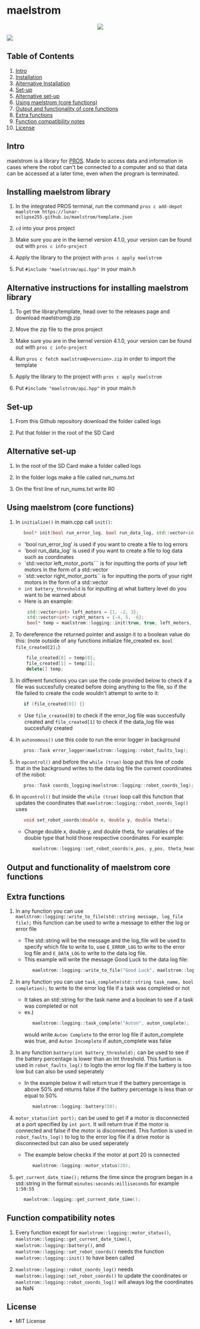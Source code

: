 # maelstrom
<p align="center">
   <img src="docs/assets/maelstrom.png">
</p>
<img src="https://img.shields.io/badge/version-v0.4.7-blue?style=for-the-badge">

## Table of Contents
1. [Intro](#Intro)
2. [Installation](#Installing-maelstrom-library)
3. [Alternative Installation](#Alternative-instructions-for-installing-maelstrom-library)
4. [Set-up](#Set-up)
5. [Alternative set-up](#Alternative-set-up)
6. [Using maelstrom (core functions)](#Using-maelstrom-core-functions)
7. [Output and functionality of core functions](#Output-and-functionality-of-maelstrom-core-functions)
8. [Extra functions](#Extra-functions)
9. [Function compatibility notes](#Function-compatibility-notes)
11. [License](#License)

## Intro
maelstrom is a library for [PROS](https://pros.cs.purdue.edu/). Made to access data and information in cases where the robot can't be connected to a computer and so that data can be accessed at a later time, even when the program is terminated.

## Installing maelstrom library
1. In the integrated PROS terminal, run the command `pros c add-depot maelstrom https://lunar-eclipse255.github.io/maelstrom/template.json`

2.  `cd` into your pros project

3.  Make sure you are in the kernel version 4.1.0, your version can be found out with `pros c info-project` 

4. Apply the library to the project with `pros c apply maelstrom`

5. Put `#include "maelstrom/api.hpp"` in your main.h


## Alternative instructions for installing maelstrom library


1.  To get the library/template, head over to the releases page and download maelstrom@<version>.zip

2. Move the zip file to the pros project

3.  Make sure you are in the kernel version 4.1.0, your version can be found out with `pros c info-project` 

4. Run `pros c fetch maelstrom@<version>.zip` in order to import the template

5. Apply the library to the project with `pros c apply maelstrom`

6. Put `#include "maelstrom/api.hpp"` in your main.h


## Set-up

1. From this Github repository download the folder called logs

2. Put that folder in the root of the SD Card


## Alternative set-up

1. In the root of the SD Card make a folder called logs

2. In the folder logs make a file called run_nums.txt

3. On the first line of run_nums.txt write R0


## Using maelstrom (core functions)
1. In `initialize()` in main.cpp call `init()`:
   ```cpp
      bool* init(bool run_error_log, bool run_data_log, std::vector<int> left_motor_ports, std::vector<int> right_motor_ports, int battery_threshold);
   ```
    * 'bool run_error_log' is used if you want to create a file to log errors
    * 'bool run_data_log' is used if you want to create a file to log data such as coordinates
    * `std::vector<int> left_motor_ports``` is for inputting the ports of your left motors in the form of a std::vector
    * `std::vector<int> right_motor_ports`` is for inputting the ports of your right motors in the form of a std::vector
    * `int battery_threshold` is for inputting at what battery level do you want to be warned about
    * Here is an example:
       ```cpp
        std::vector<int> left_motors = {1, -2, 3};
        std::vector<int> right_motors = {-4, 5, -6};
        bool* temp = maelstrom::logging::init(true, true, left_motors, right_motors, 50);
        ```

       
2. To dereference the returned pointer and assign it to a boolean value do this: (note outside of any functions initialize file_created ex. `bool file_created[2];`)
   ```cpp
       file_created[0] = temp[0];
       file_created[1] = temp[1];
       delete[] temp;
   ```

   
3. In different functions you can use the code provided below to check if a file was succesfully created before doing anything to the file, so if the file failed to create the code wouldn't attempt to write to it:
   ```cpp
      if (file_created[0]) {}
   ```
   * Use `file_created[0]` to check if the error_log file was succesfully created and `file_created[1]` to check if the data_log file was succesfully created

  
4. In `autonomous()` use this code to run the error logger in background
   ```cpp
      pros::Task error_logger(maelstrom::logging::robot_faults_log);
   ```


5. In `opcontrol()` and before the `while (true)` loop put this line of code that in the background writes to the data log file the current coordinates of the robot:
   ```cpp
      pros::Task coords_logging(maelstrom::logging::robot_coords_log);
   ```


6. In `opcontrol()` but inside the `while (true)` loop call this function that updates the coordinates that `maelstrom::logging::robot_coords_log()` uses
   ```cpp
      void set_robot_coords(double x, double y, double theta);
   ```
   * Change double x, double y, and double theta, for variables of the double type that hold those respective coordinates. For example:
     ```cpp
        maelstrom::logging::set_robot_coords(x_pos, y_pos, theta_heading);
     ```

## Output and functionality of maelstrom core functions
     
## Extra functions
1. In any function you can use `maelstrom::logging::write_to_file(std::string message, log_file file);` this function can be used to write a message to either the log or error file
   * The std::string will be the message and the log_file will be used to specify which file to write to, use `E_ERROR_LOG` to write to the error log file and `E_DATA_LOG` to write to the data log file.
   * This example will write the message Good Luck to the data log file:
       ```cpp
          maelstrom::logging::write_to_file("Good Luck", maelstrom::logging::E_DATA_LOG);
       ```
2. In any function you can use `task_complete(std::string task_name, bool completion);` to write to the error log file if a task was completed or not
   * It takes an std::string for the task name and a boolean to see if a task was completed or not
   * ex.)
       ```cpp
          maelstrom::logging::task_complete("Auton", auton_complete);
       ```
       would write `Auton Complete` to the error log file if auton_complete was true, and `Auton Incomplete` if auton_complete was false
3. In any function `battery(int battery_threshold);` can be used to see if the battery percentage is lower than an int threshold. This funtion is used in `robot_faults_log()` to logto the error log file if the battery is too low but can also be used seperately
   * In the example below it will return true if the battery percentage is above 50% and returns false if the battery percentage is less than or equal to 50%
      ```cpp
         maelstrom::logging::battery(50);
      ```
4. `motor_status(int port);` can be used to get if a motor is disconnected at a port specified by `int port`. It will return true if the motor is connected and false if the motor is disconnected. This funtion is used in `robot_faults_log()` to log to the error log file if a drive motor is disconnected but can also be used seperately
   * The example below checks if the motor at port 20 is connected
     ```cpp
        maelstrom::logging::motor_status(20);
     ```

5. `get_current_date_time();` returns the time since the program began in a std::string in the format `minutes:seconds:milliseconds` for example `1:50:55`
     ```cpp
        maelstrom::logging::get_current_date_time();
     ```

## Function compatibility notes
1. Every function except for `maelstrom::logging::motor_status()`, `maelstrom::logging::get_current_date_time()`, `maelstrom::logging::battery()`, and `maelstrom::logging::set_robot_coords()` needs the function `maelstrom::logging::init()` to have been called

2. `maelstrom::logging::robot_coords_log()` needs `maelstrom::logging::set_robot_coords()` to update the coordinates or `maelstrom::logging::robot_coords_log()` will always log the coordinates as NaN

## License
- MIT License
